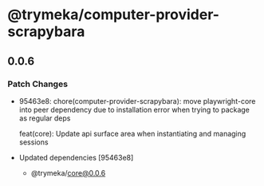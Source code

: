 # @trymeka/computer-provider-scrapybara

## 0.0.6

### Patch Changes

- 95463e8: chore(computer-provider-scrapybara): move playwright-core into peer dependency due to installation error when trying to package as regular deps

  feat(core): Update api surface area when instantiating and managing sessions

- Updated dependencies [95463e8]
  - @trymeka/core@0.0.6
